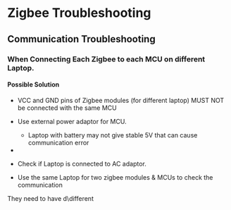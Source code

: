 # Zigbee Troubleshooting

## Communication Troubleshooting



### When Connecting Each Zigbee to each MCU on different Laptop.



#### Possible Solution&#x20;

* &#x20;VCC and GND pins of Zigbee modules (for different laptop)  MUST NOT be connected with the same MCU



* Use external power adaptor for MCU.&#x20;
  * Laptop with battery may not give stable 5V that can cause communication error
*
* Check if Laptop is connected to AC adaptor.
* Use the same Laptop for two zigbee modules & MCUs to check the communication





They need to have d\different
